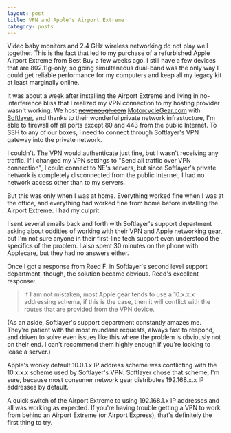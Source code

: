 ```yaml
---
layout: post
title: VPN and Apple's Airport Extreme
category: posts
---
```

Video baby monitors and 2.4 GHz wireless networking do not play well together. This is the fact that led to my purchase of a refurbished Apple Airport Extreme from Best Buy a few weeks ago. I still have a few devices that are 802.11g-only, so going simultaneous dual-band was the only way I could get reliable performance for my computers and keep all my legacy kit at least marginally online.

It was about a week after installing the Airport Extreme and living in no-interference bliss that I realized my VPN connection to my hosting provider wasn't working. We host <strike>[newenough.com](http://www.newenough.com/)</strike> [MotorcycleGear.com](http://www.motorcyclegear.com/) with [Softlayer](http://www.softlayer.com/), and thanks to their wonderful private network infrastucture, I'm able to firewall off all ports except 80 and 443 from the public Internet. To SSH to any of our boxes, I need to connect through Softlayer's VPN gateway into the private network.

I couldn't. The VPN would authenticate just fine, but I wasn't receiving any traffic. If I changed my VPN settings to "Send all traffic over VPN connection", I could connect to NE's servers, but since Softlayer's private network is completely disconnected from the public Internet, I had no network access other than to my servers. 

But this was only when I was at home. Everything worked fine when I was at the office, and everything had worked fine from home before installing the Airport Extreme. I had my culprit.

I sent several emails back and forth with Softlayer's support department asking about oddities of working with their VPN and Apple networking gear, but I'm not sure anyone in their first-line tech support even understood the specifics of the problem. I also spent 30 minutes on the phone with Applecare, but they had no answers either.

Once I got a response from Reed F. in Softlayer's second level support department, though, the solution became obvious. Reed's excellent response:
> If I am not mistaken, most Apple gear tends to use a 10.x.x.x addressing schema, if
> this is the case, then it will conflict with the routes that are provided from the VPN
> device.

(As an aside, Softlayer's support department constantly amazes me. They're patient with the most mundane requests, always fast to respond, and driven to solve even issues like this where the problem is obviously not on their end. I can't recommend them highly enough if you're looking to lease a server.)

Apple's wonky default 10.0.1.x IP address scheme was conflicting with the 10.x.x.x scheme used by Softlayer's VPN. Softlayer chose that scheme, I'm sure, because most consumer network gear distributes 192.168.x.x IP addresses by default.

A quick switch of the Airport Extreme to using 192.168.1.x IP addresses and all was working as expected. If you're having trouble getting a VPN to work from behind an Airport Extreme (or Airport Express), that's definitely the first thing to try.
